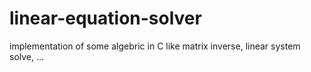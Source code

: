# linear-equation-solver

implementation of some algebric in C
like matrix inverse, linear system solve, ...

